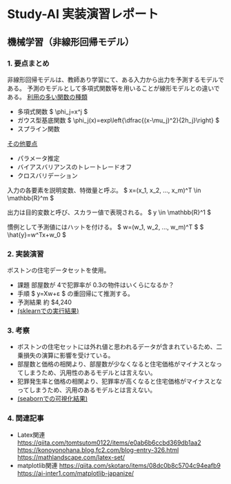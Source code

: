 <script type="text/javascript" async src="https://cdnjs.cloudflare.com/ajax/libs/mathjax/2.7.7/MathJax.js?config=TeX-MML-AM_CHTML"></script>

# Study-AI 実装演習レポート

## 機械学習（非線形回帰モデル）

### 1. 要点まとめ

非線形回帰モデルは、教師あり学習にて、ある入力から出力を予測するモデルである。
予測のモデルとして多項式関数等を用いることが線形モデルとの違いである。
<u>利用の多い関数の種類</u>

- 多項式関数
  $ \phi_j=x^j $
- ガウス型基底関数
  $ \phi_j(x)=exp\left\{\dfrac{(x-\mu_j)^2}{2h_j}\right\} $
- スプライン関数


<u>その他要点</u>
- パラメータ推定
- バイアスバリアンスのトレートレードオフ
- クロスバリデーション


入力の各要素を説明変数、特徴量と呼ぶ。
$ x=(x_1, x_2, ..., x_m)^T \in \mathbb{R}^m $

出力は目的変数と呼び、スカラー値で表現される。
$ y \in \mathbb{R}^1 $

慣例として予測値にはハットを付ける。
$ w=(w_1, w_2, ..., w_m)^T $
$ \hat{y}=w^Tx+w_0 $

### 2. 実装演習

ボストンの住宅データセットを使用。
- 課題
部屋数が 4で犯罪率が 0.3の物件はいくらになるか？
- 手順
$ y=Xw+ε $ の重回帰にて推測する。
- 予測結果
約 $4,240
- [(sklearnでの実行結果)](Exercises-1.ipynb)

### 3. 考察

- ボストンの住宅セットには外れ値と思われるデータが含まれているため、二乗損失の演算に影響を受けている。
- 部屋数と価格の相関より、部屋数が少なくなると住宅価格がマイナスとなってしまうため、汎用性のあるモデルとは言えない。
- 犯罪発生率と価格の相関より、犯罪率が高くなると住宅価格がマイナスとなってしまうため、汎用のあるモデルとは言えない。
- [(seabornでの可視化結果)](Exercises-2.ipynb)

### 4. 関連記事

- Latex関連
https://qiita.com/tomtsutom0122/items/e0ab6b6ccbd369db1aa2
https://konoyonohana.blog.fc2.com/blog-entry-326.html
https://mathlandscape.com/latex-set/
- matplotlib関連
https://qiita.com/skotaro/items/08dc0b8c5704c94eafb9
https://ai-inter1.com/matplotlib-japanize/
